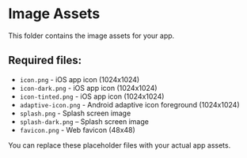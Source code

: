# Image Assets

This folder contains the image assets for your app.

## Required files:

- `icon.png` - iOS app icon (1024x1024)
- `icon-dark.png` - iOS app icon (1024x1024)
- `icon-tinted.png` - iOS app icon (1024x1024)
- `adaptive-icon.png` - Android adaptive icon foreground (1024x1024)
- `splash.png` - Splash screen image
- `splash-dark.png` – Splash screen image
- `favicon.png` - Web favicon (48x48)

You can replace these placeholder files with your actual app assets.
